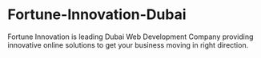 Fortune-Innovation-Dubai
========================

Fortune Innovation is leading Dubai Web Development Company providing innovative online solutions to get your business moving in right direction.
